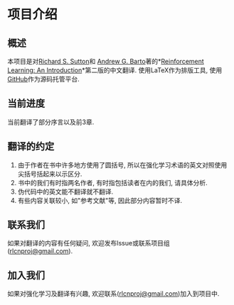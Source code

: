 # 项目介绍

## 概述

本项目是对[Richard S. Sutton](http://incompleteideas.net/index.html)和 [Andrew G. Barto](http://www-anw.cs.umass.edu/~barto/)著的*[Reinforcement Learning: An Introduction](http://incompleteideas.net/book/the-book-2nd.html)*第二版的中文翻译. 使用LaTeX作为排版工具, 使用[GitHub](https://github.com/rl-cn/rl-cn)作为源码托管平台.

## 当前进度

当前翻译了部分序言以及前3章.

## 翻译的约定

1. 由于作者在书中许多地方使用了圆括号, 所以在强化学习术语的英文对照使用尖括号括起来以示区分.
2. 书中的我们有时指两名作者, 有时指包括读者在内的我们, 请具体分析.
3. 伪代码中的英文能不翻译就不翻译.
4. 有些内容关联较小, 如"参考文献"等, 因此部分内容暂时不译.

## 联系我们

 如果对翻译的内容有任何疑问, 欢迎发布Issue或联系项目组(rlcnproj@gmail.com).

## 加入我们

 如果对强化学习及翻译有兴趣, 欢迎联系(rlcnproj@gmail.com)加入到项目中.

